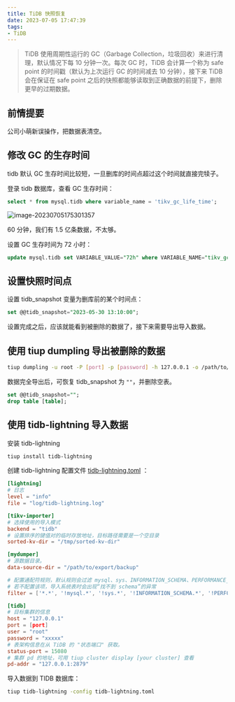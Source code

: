 ```yaml
---
title: TiDB 快照恢复
date: 2023-07-05 17:47:39
tags:
- TiDB
---
```




> TiDB 使用周期性运行的 GC（Garbage Collection，垃圾回收）来进行清理，默认情况下每 10 分钟一次。每次 GC 时，TiDB 会计算一个称为 safe point 的时间戳（默认为上次运行 GC 的时间减去 10 分钟），接下来 TiDB 会在保证在 safe point 之后的快照都能够读取到正确数据的前提下，删除更早的过期数据。

## 前情提要

公司小萌新误操作，把数据表清空。



## 修改 GC 的生存时间

tidb 默认 GC 生存时间比较短，一旦删库的时间点超过这个时间就直接完犊子。

登录 tidb 数据库，查看 GC 生存时间：

```sql
select * from mysql.tidb where variable_name = 'tikv_gc_life_time';
```

![image-20230705175301357](https://gitee.com/gitduk/typora-image/raw/master/image/image-20230705175301357.png)



60 分钟，我们有 1.5 亿条数据，不太够。

设置 GC 生存时间为 72 小时：

```sql
update mysql.tidb set VARIABLE_VALUE="72h" where VARIABLE_NAME="tikv_gc_life_time";
```



## 设置快照时间点

设置 tidb_snapshot 变量为删库前的某个时间点：

```sql
set @@tidb_snapshot="2023-05-30 13:10:00";
```

设置完成之后，应该就能看到被删除的数据了，接下来需要导出导入数据。



## 使用 tiup dumpling 导出被删除的数据

```bash
tiup dumpling -u root -P [port] -p [password] -h 127.0.0.1 -o /path/to/export/backup -r 200000 --filter "[DataBase].[Table]" --snapshot "2023-05-30 13:10:00"
```

数据完全导出后，可恢复 tidb_snapshot 为 `""`，并删除空表。

```sql
set @@tidb_snapshot="";
drop table [table];
```



## 使用 tidb-lightning 导入数据

安装 tidb-lightning

```bash
tiup install tidb-lightning
```



创建 tidb-lightning 配置文件 <u>tidb-lightning.toml</u> ：

```toml
[lightning]
# 日志
level = "info"
file = "log/tidb-lightning.log"

[tikv-importer]
# 选择使用的导入模式
backend = "tidb"
# 设置排序的键值对的临时存放地址，目标路径需要是一个空目录
sorted-kv-dir = "/tmp/sorted-kv-dir"

[mydumper]
# 源数据目录。
data-source-dir = "/path/to/export/backup"

# 配置通配符规则，默认规则会过滤 mysql、sys、INFORMATION_SCHEMA、PERFORMANCE_SCHEMA、METRICS_SCHEMA、INSPECTION_SCHEMA 系统数据库下的所有表
# 若不配置该项，导入系统表时会出现“找不到 schema”的异常
filter = ['*.*', '!mysql.*', '!sys.*', '!INFORMATION_SCHEMA.*', '!PERFORMANCE_SCHEMA.*', '!METRICS_SCHEMA.*', '!INSPECTION_SCHEMA.*']

[tidb]
# 目标集群的信息
host = "127.0.0.1"
port = [port]
user = "root"
password = "xxxxx"
# 表架构信息在从 TiDB 的 "状态端口" 获取。
status-port = 15080
# 集群 pd 的地址，可用 tiup cluster display [your cluster] 查看
pd-addr = "127.0.0.1:2879"
```

导入数据到 TIDB 数据库：

```bash
tiup tidb-lightning -config tidb-lightning.toml
```

